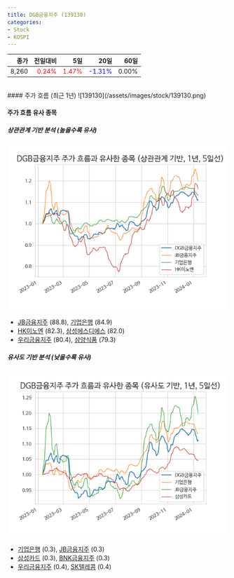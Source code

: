 ```yaml
---
title: DGB금융지주 (139130)
categories:
- Stock
- KOSPI
---
```


|종가|전일대비|5일|20일|60일|
|---:|-------:|--:|---:|---:|
|8,260|<span style="color: red">0.24%</span>|<span style="color: red">1.47%</span>|<span style="color: blue">-1.31%</span>|0.00%|

<!-- more -->
<br>
#### 주가 흐름 (최근 1년)
![139130](/assets/images/stock/139130.png)


#### 주가 흐름 유사 종목


##### 상관관계 기반 분석 (높을수록 유사)
![139130](/assets/images/stock/139130_corr.png)
- [JB금융지주](/175330/) (88.8), [기업은행](/024110/) (84.9)
- [HK이노엔](/195940/) (82.3), [삼성에스디에스](/018260/) (82.0)
- [우리금융지주](/316140/) (80.4), [삼양식품](/003230/) (79.3)


##### 유사도 기반 분석 (낮을수록 유사)	
![139130](/assets/images/stock/139130_sim.png)
- [기업은행](/024110/) (0.3), [JB금융지주](/175330/) (0.3)
- [삼성카드](/029780/) (0.3), [BNK금융지주](/138930/) (0.3)
- [우리금융지주](/316140/) (0.4), [SK텔레콤](/017670/) (0.4)
